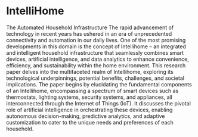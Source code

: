 # IntelliHome
The Automated Household Infrastructure
The rapid advancement of technology in recent years has ushered in an era of unprecedented connectivity and automation in our daily lives. One of the most promising developments in this domain is the concept of Intellihome – an integrated and intelligent household infrastructure that seamlessly combines smart devices, artificial intelligence, and data analytics to enhance convenience, efficiency, and sustainability within the home environment. This research paper delves into the multifaceted realm of Intellihome, exploring its technological underpinnings, potential benefits, challenges, and societal implications. The paper begins by elucidating the fundamental components of an Intellihome, encompassing a spectrum of smart devices such as thermostats, lighting systems, security systems, and appliances, all interconnected through the Internet of Things (IoT). It discusses the pivotal role of artificial intelligence in orchestrating these devices, enabling autonomous decision-making, predictive analytics, and adaptive customization to cater to the unique needs and preferences of each household. 
